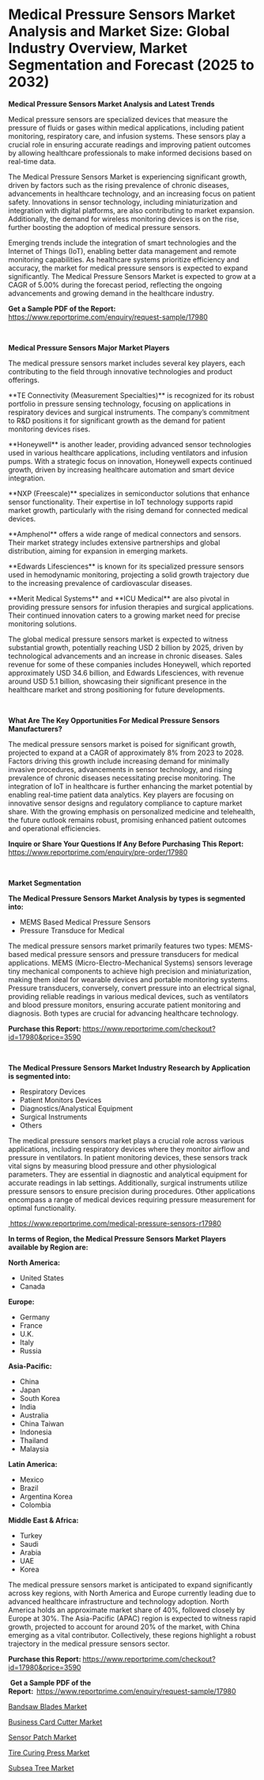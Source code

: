 <p><h1>Medical Pressure Sensors Market Analysis and Market Size: Global Industry Overview, Market Segmentation and Forecast (2025 to 2032)</h1></p><p><strong>Medical Pressure Sensors Market Analysis and Latest Trends</strong></p>
<p><p>Medical pressure sensors are specialized devices that measure the pressure of fluids or gases within medical applications, including patient monitoring, respiratory care, and infusion systems. These sensors play a crucial role in ensuring accurate readings and improving patient outcomes by allowing healthcare professionals to make informed decisions based on real-time data.</p><p>The Medical Pressure Sensors Market is experiencing significant growth, driven by factors such as the rising prevalence of chronic diseases, advancements in healthcare technology, and an increasing focus on patient safety. Innovations in sensor technology, including miniaturization and integration with digital platforms, are also contributing to market expansion. Additionally, the demand for wireless monitoring devices is on the rise, further boosting the adoption of medical pressure sensors.</p><p>Emerging trends include the integration of smart technologies and the Internet of Things (IoT), enabling better data management and remote monitoring capabilities. As healthcare systems prioritize efficiency and accuracy, the market for medical pressure sensors is expected to expand significantly. The Medical Pressure Sensors Market is expected to grow at a CAGR of 5.00% during the forecast period, reflecting the ongoing advancements and growing demand in the healthcare industry.</p></p>
<p><strong>Get a Sample PDF of the Report:&nbsp;</strong> <a href="https://www.reportprime.com/enquiry/request-sample/17980?utm_campaign=3446&utm_medium=2&utm_source=Github&utm_content=ia&utm_term=18032025&utm_id=medical-pressure-sensors">https://www.reportprime.com/enquiry/request-sample/17980</a></p>
<p>&nbsp;</p>
<p><strong>Medical Pressure Sensors Major Market Players</strong></p>
<p><p>The medical pressure sensors market includes several key players, each contributing to the field through innovative technologies and product offerings. </p><p>**TE Connectivity (Measurement Specialties)** is recognized for its robust portfolio in pressure sensing technology, focusing on applications in respiratory devices and surgical instruments. The company’s commitment to R&D positions it for significant growth as the demand for patient monitoring devices rises.</p><p>**Honeywell** is another leader, providing advanced sensor technologies used in various healthcare applications, including ventilators and infusion pumps. With a strategic focus on innovation, Honeywell expects continued growth, driven by increasing healthcare automation and smart device integration.</p><p>**NXP (Freescale)** specializes in semiconductor solutions that enhance sensor functionality. Their expertise in IoT technology supports rapid market growth, particularly with the rising demand for connected medical devices.</p><p>**Amphenol** offers a wide range of medical connectors and sensors. Their market strategy includes extensive partnerships and global distribution, aiming for expansion in emerging markets.</p><p>**Edwards Lifesciences** is known for its specialized pressure sensors used in hemodynamic monitoring, projecting a solid growth trajectory due to the increasing prevalence of cardiovascular diseases.</p><p>**Merit Medical Systems** and **ICU Medical** are also pivotal in providing pressure sensors for infusion therapies and surgical applications. Their continued innovation caters to a growing market need for precise monitoring solutions.</p><p>The global medical pressure sensors market is expected to witness substantial growth, potentially reaching USD 2 billion by 2025, driven by technological advancements and an increase in chronic diseases. Sales revenue for some of these companies includes Honeywell, which reported approximately USD 34.6 billion, and Edwards Lifesciences, with revenue around USD 5.1 billion, showcasing their significant presence in the healthcare market and strong positioning for future developments.</p></p>
<p>&nbsp;</p>
<p><strong>What Are The Key Opportunities For Medical Pressure Sensors Manufacturers?</strong></p>
<p><p>The medical pressure sensors market is poised for significant growth, projected to expand at a CAGR of approximately 8% from 2023 to 2028. Factors driving this growth include increasing demand for minimally invasive procedures, advancements in sensor technology, and rising prevalence of chronic diseases necessitating precise monitoring. The integration of IoT in healthcare is further enhancing the market potential by enabling real-time patient data analytics. Key players are focusing on innovative sensor designs and regulatory compliance to capture market share. With the growing emphasis on personalized medicine and telehealth, the future outlook remains robust, promising enhanced patient outcomes and operational efficiencies.</p></p>
<p><strong>Inquire or Share Your Questions If Any Before Purchasing This Report:</strong> <a href="https://www.reportprime.com/enquiry/pre-order/17980?utm_campaign=3446&utm_medium=2&utm_source=Github&utm_content=ia&utm_term=18032025&utm_id=medical-pressure-sensors">https://www.reportprime.com/enquiry/pre-order/17980</a></p>
<p>&nbsp;</p>
<p><strong>Market Segmentation</strong></p>
<p><strong>The Medical Pressure Sensors Market Analysis by types is segmented into:</strong></p>
<p><ul><li>MEMS Based Medical Pressure Sensors</li><li>Pressure Transduce for Medical</li></ul></p>
<p><p>The medical pressure sensors market primarily features two types: MEMS-based medical pressure sensors and pressure transducers for medical applications. MEMS (Micro-Electro-Mechanical Systems) sensors leverage tiny mechanical components to achieve high precision and miniaturization, making them ideal for wearable devices and portable monitoring systems. Pressure transducers, conversely, convert pressure into an electrical signal, providing reliable readings in various medical devices, such as ventilators and blood pressure monitors, ensuring accurate patient monitoring and diagnosis. Both types are crucial for advancing healthcare technology.</p></p>
<p><strong>Purchase this Report:&nbsp;</strong><a href="https://www.reportprime.com/checkout?id=17980&price=3590&utm_campaign=3446&utm_medium=2&utm_source=Github&utm_content=ia&utm_term=18032025&utm_id=medical-pressure-sensors">https://www.reportprime.com/checkout?id=17980&price=3590</a></p>
<p>&nbsp;</p>
<p><strong>The Medical Pressure Sensors Market Industry Research by Application is segmented into:</strong></p>
<p><ul><li>Respiratory Devices</li><li>Patient Monitors Devices</li><li>Diagnostics/Analystical Equipment</li><li>Surgical Instruments</li><li>Others</li></ul></p>
<p><p>The medical pressure sensors market plays a crucial role across various applications, including respiratory devices where they monitor airflow and pressure in ventilators. In patient monitoring devices, these sensors track vital signs by measuring blood pressure and other physiological parameters. They are essential in diagnostic and analytical equipment for accurate readings in lab settings. Additionally, surgical instruments utilize pressure sensors to ensure precision during procedures. Other applications encompass a range of medical devices requiring pressure measurement for optimal functionality.</p></p>
<p><a href="https://www.reportprime.com/medical-pressure-sensors-r17980?utm_campaign=3446&utm_medium=2&utm_source=Github&utm_content=ia&utm_term=18032025&utm_id=medical-pressure-sensors">&nbsp;https://www.reportprime.com/medical-pressure-sensors-r17980</a></p>
<p><strong>In terms of Region, the Medical Pressure Sensors Market Players available by Region are:</strong></p>
<p>
    <p> <strong> North America: </strong>
        <ul>
            <li>United States</li>
            <li>Canada</li>
        </ul>
        </p> 
    <p> <strong> Europe: </strong>
        <ul>
            <li>Germany</li>
            <li>France</li>
            <li>U.K.</li>
            <li>Italy</li>
            <li>Russia</li>
        </ul>
        </p> 
    <p> <strong> Asia-Pacific: </strong>
        <ul>
            <li>China</li>
            <li>Japan</li>
            <li>South Korea</li>
            <li>India</li>
            <li>Australia</li>
            <li>China Taiwan</li>
            <li>Indonesia</li>
            <li>Thailand</li>
            <li>Malaysia</li>
        </ul>
        </p> 
    <p> <strong> Latin America: </strong>
        <ul>
            <li>Mexico</li>
            <li>Brazil</li>
            <li>Argentina Korea</li>
            <li>Colombia</li>
        </ul>
        </p> 
    <p> <strong> Middle East & Africa: </strong>
        <ul>
            <li>Turkey</li>
            <li>Saudi</li>
            <li>Arabia</li>
            <li>UAE</li>
            <li>Korea</li>
        </ul>
    </p>
    </p>
<p><p>The medical pressure sensors market is anticipated to expand significantly across key regions, with North America and Europe currently leading due to advanced healthcare infrastructure and technology adoption. North America holds an approximate market share of 40%, followed closely by Europe at 30%. The Asia-Pacific (APAC) region is expected to witness rapid growth, projected to account for around 20% of the market, with China emerging as a vital contributor. Collectively, these regions highlight a robust trajectory in the medical pressure sensors sector.</p></p>
<p><strong>Purchase this Report: </strong><a href="https://www.reportprime.com/checkout?id=17980&price=3590&utm_campaign=3446&utm_medium=2&utm_source=Github&utm_content=ia&utm_term=18032025&utm_id=medical-pressure-sensors">https://www.reportprime.com/checkout?id=17980&price=3590</a></p>
<p>&nbsp;<strong>Get a Sample PDF of the Report:&nbsp;&nbsp;</strong><a href="https://www.reportprime.com/enquiry/request-sample/17980?utm_campaign=3446&utm_medium=2&utm_source=Github&utm_content=ia&utm_term=18032025&utm_id=medical-pressure-sensors">https://www.reportprime.com/enquiry/request-sample/17980</a></p>
<p><strong></strong></p>
<p><p><a href="https://www.linkedin.com/pulse/top-reasons-behind-bandsaw-blades-market-growth-122-cagr-vzjbe?utm_campaign=3446&utm_medium=2&utm_source=Github&utm_content=ia&utm_term=18032025&utm_id=medical-pressure-sensors">Bandsaw Blades Market</a></p><p><a href="https://www.linkedin.com/pulse/comprehensive-business-card-cutter-market-size-report-2025--utyje?utm_campaign=3446&utm_medium=2&utm_source=Github&utm_content=ia&utm_term=18032025&utm_id=medical-pressure-sensors">Business Card Cutter Market</a></p><p><a href="https://github.com/ziwersekos/Market-Research-Report-List-1/blob/main/sensor-patch-market.md?utm_campaign=3446&utm_medium=2&utm_source=Github&utm_content=ia&utm_term=18032025&utm_id=medical-pressure-sensors">Sensor Patch Market</a></p><p><a href="https://www.linkedin.com/pulse/precise-information-tire-curing-press-market-size-share-volume-xylwe?utm_campaign=3446&utm_medium=2&utm_source=Github&utm_content=ia&utm_term=18032025&utm_id=medical-pressure-sensors">Tire Curing Press Market</a></p><p><a href="https://www.linkedin.com/pulse/subsea-tree-market-evolution-117-cagr-key-trends-watch-pv05e?utm_campaign=3446&utm_medium=2&utm_source=Github&utm_content=ia&utm_term=18032025&utm_id=medical-pressure-sensors">Subsea Tree Market</a></p></p>